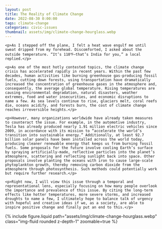 ```yaml
---
layout: post
title: The Reality of Climate Change
date: 2022-08-30 0:00:00
tags: climate-change
categories: civic-issues
thumbnail: assets/img/climate-change-hourglass.webp
---
```


<div>

    <p>As I stepped off the plane, I felt a heat wave engulf me until sweat dripped from my forehead. Discomforted, I asked about the outside temperature. “It’s 110℉—that’s India for you,” a local replied.</p>

    <p>As one of the most hotly contested topics, the climate change crisis has accelerated rapidly in recent years. Within the past few decades, human activities like burning greenhouse gas-producing fossil fuels, cutting down forests, using transportation have dramatically increased the concentration of greenhouse gases in the atmosphere and, consequently, the average global temperature. Rising temperatures are causing environmental degradation, natural disasters, weather extremes, food and water insecurities, and economic disruptions to name a few. As sea levels continue to rise, glaciers melt, coral reefs die, oceans acidify, and forests burn, the cost of climate change reaches irreversible heights.</p>

    <p>However, many organizations worldwide have already taken measures to counteract the issue. For example, in the automotive industry, Tesla has already produced nearly 1.91 million electric vehicles since 2009, in accordance with its mission to “accelerate the world’s transition into sustainable energy.” Additionally, at least 92.7 billion solar panels have been installed across the world today, producing cleaner renewable energy that keeps us from burning fossil fuels. Some proposals for the future involve cooling Earth’s surface by spraying artificially-made, reflective particles into the planet’s atmosphere, scattering and reflecting sunlight back into space. Other proposals involve planting the oceans with iron to cause large-scale phytoplankton growth, thereby removing carbon dioxide from the atmosphere through photosynthesis. Such methods could potentially work but require further research.</p>

    <p>Right now, I will view this issue through a temporal and representational lens, especially focusing on how many people overlook the importance and prevalence of this issue. By citing the long-term effects like hotter temperatures, more severe storms, and increased droughts to name a few, I ultimately hope to balance talk of urgency with hopeful and creative ideas if we, as a society, are able to inspire positive change and finally put an end to this.</p>

</div>

<div class="row mt-3">
    <div class="col-sm mt-3 mt-md-0">
        {% include figure.liquid path="assets/img/climate-change-hourglass.webp" class="img-fluid rounded z-depth-1" zoomable=true %}
    </div>
</div>
